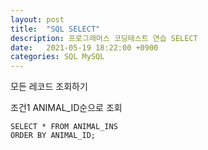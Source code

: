 ```yaml
---
layout: post
title:  "SQL SELECT"
description: 프로그래머스 코딩테스트 연습 SELECT
date:   2021-05-19 18:22:00 +0900
categories: SQL MySQL
---
```

모든 레코드 조회하기

조건1 ANIMAL_ID순으로 조회


```
SELECT * FROM ANIMAL_INS
ORDER BY ANIMAL_ID;
```
